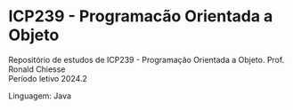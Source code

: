 # ICP239 - Programacão Orientada a Objeto
Repositório de estudos de ICP239 - Programação Orientada a Objeto. Prof. Ronald Chiesse<br>
Período letivo 2024.2

Linguagem: Java
